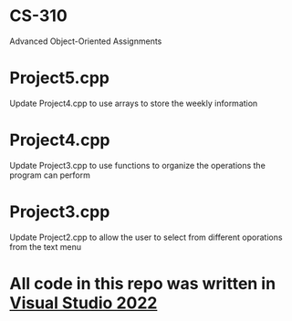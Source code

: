 # CS-310
  Advanced Object-Oriented Assignments
# Project5.cpp
  Update Project4.cpp to use arrays to store the weekly information
# Project4.cpp
  Update Project3.cpp to use functions to organize the operations the program can perform 
# Project3.cpp
  Update Project2.cpp to allow the user to select from different oporations from the text menu
# All code in this repo was written in [Visual Studio 2022](https://visualstudio.microsoft.com/vs/getting-started/)

